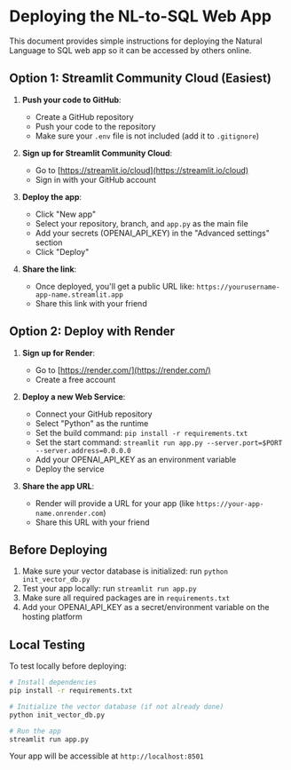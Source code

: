 # Deploying the NL-to-SQL Web App

This document provides simple instructions for deploying the Natural Language to SQL web app so it can be accessed by others online.

## Option 1: Streamlit Community Cloud (Easiest)

1. **Push your code to GitHub**:
   - Create a GitHub repository
   - Push your code to the repository
   - Make sure your `.env` file is not included (add it to `.gitignore`)

2. **Sign up for Streamlit Community Cloud**:
   - Go to [https://streamlit.io/cloud](https://streamlit.io/cloud)
   - Sign in with your GitHub account

3. **Deploy the app**:
   - Click "New app"
   - Select your repository, branch, and `app.py` as the main file
   - Add your secrets (OPENAI_API_KEY) in the "Advanced settings" section
   - Click "Deploy"

4. **Share the link**:
   - Once deployed, you'll get a public URL like: `https://yourusername-app-name.streamlit.app`
   - Share this link with your friend

## Option 2: Deploy with Render

1. **Sign up for Render**:
   - Go to [https://render.com/](https://render.com/)
   - Create a free account

2. **Deploy a new Web Service**:
   - Connect your GitHub repository
   - Select "Python" as the runtime
   - Set the build command: `pip install -r requirements.txt`
   - Set the start command: `streamlit run app.py --server.port=$PORT --server.address=0.0.0.0`
   - Add your OPENAI_API_KEY as an environment variable
   - Deploy the service

3. **Share the app URL**:
   - Render will provide a URL for your app (like `https://your-app-name.onrender.com`)
   - Share this URL with your friend

## Before Deploying

1. Make sure your vector database is initialized: run `python init_vector_db.py`
2. Test your app locally: run `streamlit run app.py`
3. Make sure all required packages are in `requirements.txt`
4. Add your OPENAI_API_KEY as a secret/environment variable on the hosting platform

## Local Testing

To test locally before deploying:

```bash
# Install dependencies
pip install -r requirements.txt

# Initialize the vector database (if not already done)
python init_vector_db.py

# Run the app
streamlit run app.py
```

Your app will be accessible at `http://localhost:8501` 